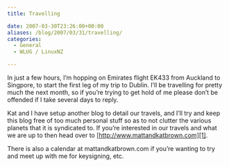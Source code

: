 ```yaml
---
title: Travelling

date: 2007-03-30T23:26:00+00:00
aliases: /blog/2007/03/31/travelling/
categories:
  - General
  - WLUG / LinuxNZ

---
```

In just a few hours, I&#8217;m hopping on Emirates flight EK433 from Auckland to Singpore, to start the first leg of my trip to Dublin. I&#8217;ll be travelling for pretty much the next month, so if you&#8217;re trying to get hold of me please don&#8217;t be offended if I take several days to reply. 

Kat and I have setup another blog to detail our travels, and I&#8217;ll try and keep this blog free of too much personal stuff so as to not clutter the various planets that it is syndicated to. If you&#8217;re interested in our travels and what we are up to then head over to [http://www.mattandkatbrown.com][1].

There is also a calendar at mattandkatbrown.com if you&#8217;re wanting to try and meet up with me for keysigning, etc.

 [1]: http://www.mattandkatbrown.com/